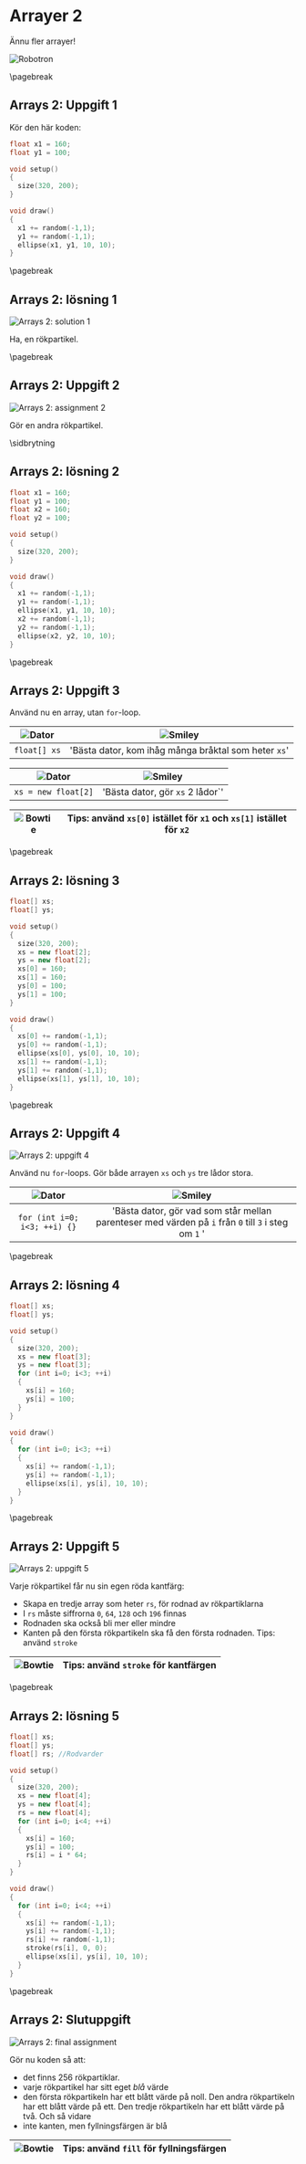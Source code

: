 # Arrayer 2

Ännu fler arrayer!

![Robotron](Robotron.png)

\pagebreak

## Arrays 2: Uppgift 1

Kör den här koden:

```c++
float x1 = 160;
float y1 = 100;

void setup() 
{
  size(320, 200);
}

void draw()
{
  x1 += random(-1,1);
  y1 += random(-1,1);
  ellipse(x1, y1, 10, 10);
}
```

\pagebreak

## Arrays 2: lösning 1

![Arrays 2: solution 1](Arrays2_en_rokpartikel.png)

Ha, en rökpartikel.

\pagebreak

## Arrays 2: Uppgift 2

![Arrays 2: assignment 2](Arrays2_tva_rokpartikel.png)

Gör en andra rökpartikel.

\sidbrytning

## Arrays 2: lösning 2

```c++
float x1 = 160;
float y1 = 100;
float x2 = 160;
float y2 = 100;

void setup() 
{
  size(320, 200);
}

void draw()
{
  x1 += random(-1,1);
  y1 += random(-1,1);
  ellipse(x1, y1, 10, 10);
  x2 += random(-1,1);
  y2 += random(-1,1);
  ellipse(x2, y2, 10, 10);
}
```

\pagebreak

## Arrays 2: Uppgift 3

Använd nu en array, utan `for`-loop.

![Dator](EmojiComputer.png) | ![Smiley](EmojiSmiley.png)
:-----------------:|:-----------------------------:
`float[] xs`|'Bästa dator, kom ihåg många bråktal som heter `xs`'

![Dator](EmojiComputer.png) | ![Smiley](EmojiSmiley.png)
:-----------------:|:-----------------------------:
`xs = new float[2]`|'Bästa dator, gör `xs` 2 lådor`'

![Bowtie](EmojiBowtie.png) | Tips: använd `xs[0]` istället för `x1` och `xs[1]` istället för `x2`
:-----------------:|:-----------------------------:

\pagebreak

## Arrays 2: lösning 3

```c++
float[] xs;
float[] ys;

void setup() 
{
  size(320, 200);
  xs = new float[2];
  ys = new float[2];
  xs[0] = 160;
  xs[1] = 160;
  ys[0] = 100;
  ys[1] = 100;
}

void draw()
{
  xs[0] += random(-1,1);
  ys[0] += random(-1,1);
  ellipse(xs[0], ys[0], 10, 10);
  xs[1] += random(-1,1);
  ys[1] += random(-1,1);
  ellipse(xs[1], ys[1], 10, 10);
}
```

\pagebreak

## Arrays 2: Uppgift 4

![Arrays 2: uppgift 4](Arrays2_tre_rokpartikel.png)

Använd nu `for`-loops. Gör både arrayen `xs` och `ys` tre lådor stora.

![Dator](EmojiComputer.png) | ![Smiley](EmojiSmiley.png)
:-----------------:|:-----------------------------:
`for (int i=0; i<3; ++i) {}`|'Bästa dator, gör vad som står mellan parenteser med värden på `i` från `0` till `3` i steg om `1` '

\pagebreak

## Arrays 2: lösning 4

```c++
float[] xs;
float[] ys;

void setup() 
{
  size(320, 200);
  xs = new float[3];
  ys = new float[3];
  for (int i=0; i<3; ++i)
  {
    xs[i] = 160;
    ys[i] = 100;
  }
}

void draw()
{
  for (int i=0; i<3; ++i)
  {
    xs[i] += random(-1,1);
    ys[i] += random(-1,1);
    ellipse(xs[i], ys[i], 10, 10);
  }
}
```

\pagebreak

## Arrays 2: Uppgift 5

![Arrays 2: uppgift 5](Arrays2_fyra_rokpartikel.png)

Varje rökpartikel får nu sin egen röda kantfärg:

 * Skapa en tredje array som heter `rs`, för rodnad av rökpartiklarna
 * I `rs` måste siffrorna `0`, `64`, `128` och `196` finnas
 * Rodnaden ska också bli mer eller mindre
 * Kanten på den första rökpartikeln ska få den första rodnaden. Tips: använd `stroke`

![Bowtie](EmojiBowtie.png) | Tips: använd `stroke` för kantfärgen
:-----------------:|:-----------------------------:

\pagebreak

## Arrays 2: lösning 5

```c++
float[] xs;
float[] ys;
float[] rs; //Rodvarder

void setup() 
{
  size(320, 200);
  xs = new float[4];
  ys = new float[4];
  rs = new float[4];
  for (int i=0; i<4; ++i)
  {
    xs[i] = 160;
    ys[i] = 100;
    rs[i] = i * 64;
  }
}

void draw()
{
  for (int i=0; i<4; ++i)
  {
    xs[i] += random(-1,1);
    ys[i] += random(-1,1);
    rs[i] += random(-1,1);
    stroke(rs[i], 0, 0);
    ellipse(xs[i], ys[i], 10, 10);
  }
}
```

\pagebreak

## Arrays 2: Slutuppgift

![Arrays 2: final assignment](Arrays2_slutuppgift.png)

Gör nu koden så att:

 * det finns 256 rökpartiklar.
 * varje rökpartikel har sitt eget *blå* värde
 * den första rökpartikeln har ett blått värde på noll. Den andra rökpartikeln har ett blått värde på ett. Den tredje rökpartikeln har ett blått värde på två. Och så vidare
 * inte kanten, men fyllningsfärgen är blå

![Bowtie](EmojiBowtie.png) | Tips: använd `fill` för fyllningsfärgen
:-----------------:|:-----------------------------:
